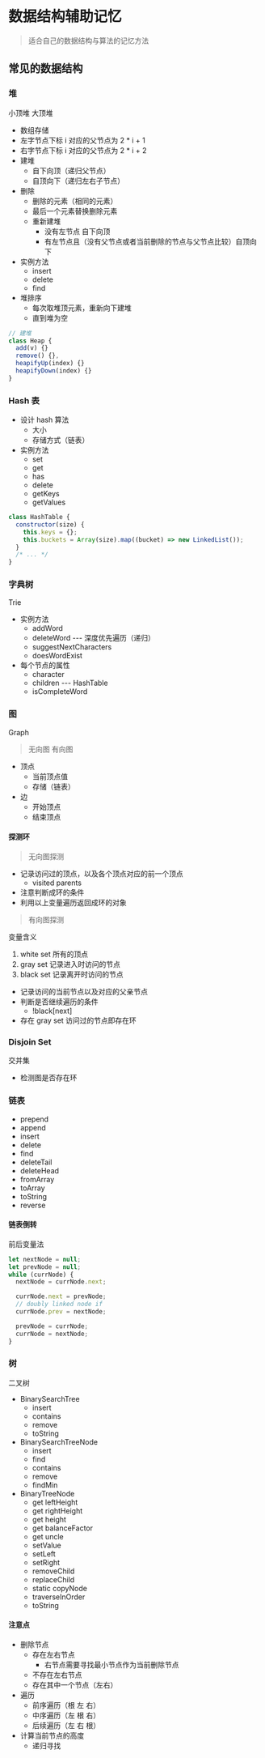 # 数据结构辅助记忆

> 适合自己的数据结构与算法的记忆方法

## 常见的数据结构

### 堆

小顶堆 大顶堆

- 数组存储
- 左字节点下标 i 对应的父节点为 2 \* i + 1
- 右字节点下标 i 对应的父节点为 2 \* i + 2
- 建堆
  - 自下向顶（递归父节点）
  - 自顶向下（递归左右子节点）
- 删除
  - 删除的元素（相同的元素）
  - 最后一个元素替换删除元素
  - 重新建堆
    - 没有左节点 自下向顶
    - 有左节点且（没有父节点或者当前删除的节点与父节点比较）自顶向下
- 实例方法
  - insert
  - delete
  - find
- 堆排序
  - 每次取堆顶元素，重新向下建堆
  - 直到堆为空

```js
// 建堆
class Heap {
  add(v) {}
  remove() {},
  heapifyUp(index) {}
  heapifyDown(index) {}
}
```

### Hash 表

- 设计 hash 算法
  - 大小
  - 存储方式（链表）
- 实例方法
  - set
  - get
  - has
  - delete
  - getKeys
  - getValues

```js
class HashTable {
  constructor(size) {
    this.keys = {};
    this.buckets = Array(size).map((bucket) => new LinkedList());
  }
  /* ... */
}
```

### 字典树

Trie

- 实例方法
  - addWord
  - deleteWord --- 深度优先遍历（递归）
  - suggestNextCharacters
  - doesWordExist
- 每个节点的属性
  - character
  - children --- HashTable
  - isCompleteWord

### 图

Graph

> 无向图 有向图

- 顶点
  - 当前顶点值
  - 存储（链表）
- 边
  - 开始顶点
  - 结束顶点

#### 探测环

> 无向图探测

- 记录访问过的顶点，以及各个顶点对应的前一个顶点
  - visited parents
- 注意判断成环的条件
- 利用以上变量遍历返回成环的对象

> 有向图探测

变量含义

1. white set 所有的顶点
2. gray set 记录进入时访问的节点
3. black set 记录离开时访问的节点

- 记录访问的当前节点以及对应的父亲节点
- 判断是否继续遍历的条件
  - !black[next]
- 存在 gray set 访问过的节点即存在环

### Disjoin Set

交并集

- 检测图是否存在环

### 链表

- prepend
- append
- insert
- delete
- find
- deleteTail
- deleteHead
- fromArray
- toArray
- toString
- reverse

#### 链表倒转

前后变量法

```js
let nextNode = null;
let prevNode = null;
while (currNode) {
  nextNode = currNode.next;

  currNode.next = prevNode;
  // doubly linked node if
  currNode.prev = nextNode;

  prevNode = currNode;
  currNode = nextNode;
}
```

### 树

二叉树

- BinarySearchTree
  - insert
  - contains
  - remove
  - toString
- BinarySearchTreeNode
  - insert
  - find
  - contains
  - remove
  - findMin
- BinaryTreeNode
  - get leftHeight
  - get rightHeight
  - get height
  - get balanceFactor
  - get uncle
  - setValue
  - setLeft
  - setRight
  - removeChild
  - replaceChild
  - static copyNode
  - traverseInOrder
  - toString

#### 注意点

- 删除节点
  - 存在左右节点
    - 右节点需要寻找最小节点作为当前删除节点
  - 不存在左右节点
  - 存在其中一个节点（左右）
- 遍历
  - 前序遍历（根 左 右）
  - 中序遍历（左 根 右）
  - 后续遍历（左 右 根）
- 计算当前节点的高度
  - 递归寻找